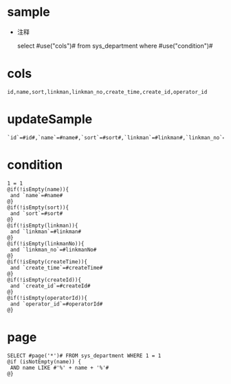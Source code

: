 sample
===
* 注释

    select #use("cols")# from sys_department where #use("condition")#

cols
===

    id,name,sort,linkman,linkman_no,create_time,create_id,operator_id

updateSample
===

    `id`=#id#,`name`=#name#,`sort`=#sort#,`linkman`=#linkman#,`linkman_no`=#linkmanNo#,`create_time`=#createTime#,`create_id`=#createId#,`operator_id`=#operatorId#

condition
===

    1 = 1  
    @if(!isEmpty(name)){
     and `name`=#name#
    @}
    @if(!isEmpty(sort)){
     and `sort`=#sort#
    @}
    @if(!isEmpty(linkman)){
     and `linkman`=#linkman#
    @}
    @if(!isEmpty(linkmanNo)){
     and `linkman_no`=#linkmanNo#
    @}
    @if(!isEmpty(createTime)){
     and `create_time`=#createTime#
    @}
    @if(!isEmpty(createId)){
     and `create_id`=#createId#
    @}
    @if(!isEmpty(operatorId)){
     and `operator_id`=#operatorId#
    @}
    
page
====
    SELECT #page('*')# FROM sys_department WHERE 1 = 1
    @if (isNotEmpty(name)) {
     AND name LIKE #'%' + name + '%'#
    @}
